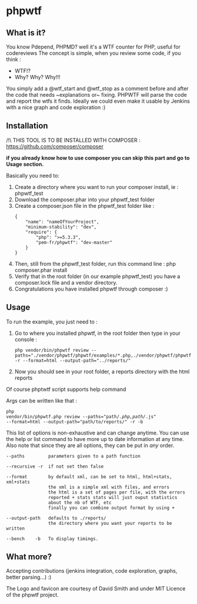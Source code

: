 phpwtf
======

What is it?
-----------

You know Pdepend, PHPMD? well it's a WTF counter for PHP, useful for codereviews
The concept is simple, when you review some code, if you think :
 - WTF!? 
 - Why? Why? Why!!! 

You simply add a @wtf_start and @wtf_stop as a comment before and after the code that needs ~explanations or~ fixing.
PHPWTF will parse the code and report the wtfs it finds.
Ideally we could even make it usable by Jenkins with a nice graph and code exploration :)


Installation
------------

/!\ THIS TOOL IS TO BE INSTALLED WITH COMPOSER : <https://github.com/composer/composer>

<strong>if you already know how to use composer you can skip this part and go to Usage section.</strong>

Basically you need to:

1.	Create a directory where you want to run your composer install, ie : phpwtf_test
2.	Download the composer.phar into your phpwtf_test folder
3.	Create a composer.json file in the phpwtf_test folder like : <br/>
	<pre><code>{
		"name": "nameOfYourProject",
		"minimum-stability": "dev",
		"require": {
			"php": ">=5.3.3",
			"pem-fr/phpwtf": "dev-master"
		}
	}</code></pre>
4.	Then, still from the phpwtf_test folder, run this command line : php composer.phar install
5. Verify that in the root folder (in our example phpwtf_test) you have a composer.lock file and a vendor directory.
6. Congratulations you have installed phpwtf through composer :)


Usage
-----

To run the example, you just need to :

1. Go to where you installed phpwtf, in the root folder then type in your console :<br/>
	<pre><code>php vendor/bin/phpwtf review --paths="./vendor/phpwtf/phpwtf/examples/*.php,./vendor/phpwtf/phpwtf/examples/*.js,./vendor/phpwtf/phpwtf/examples/*.html" -r --format=html --output-path="../reports/"</code></pre>
2. Now you should see in your root folder, a reports directory with the html reports

Of course phptwtf script supports help command

Args can be written like that :<br/>
	<pre><code>php vendor/bin/phpwtf.php review --paths="path/*.php,path/*.js" --format=html --output-path="path/to/reports/" -r -b</code></pre>

This list of options is non-exhaustive and can change anytime. You can use the help or list command to have more up to date information at any time. Also note that since they are all options, they can be put in *any* order.
 
	--paths         parameters given to a path function

	--recursive -r  if not set then false

	--format        by default xml, can be set to html, html+stats, xml+stats
					the xml is a simple xml with files, and errors
					the html is a set of pages per file, with the errors
					reported + stats stats will just ouput statistics
					about the nb of WTF, etc
					finally you can combine output format by using +

	--output-path   defaults to ./reports/
					the directory where you want your reports to be written

	--bench    -b   To display timings.


What more?
----------

Accepting contributions (jenkins integration, code exploration, graphs, better parsing...) :)

The Logo and favicon are courtesy of David Smith and under MIT Licence of the phpwtf project.
